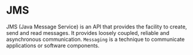 # JMS
JMS (Java Message Service) is an API that provides the facility to create, send and read messages. 
It provides loosely coupled, reliable and asynchronous communication.
`Messaging` is a technique to communicate applications or software components.
